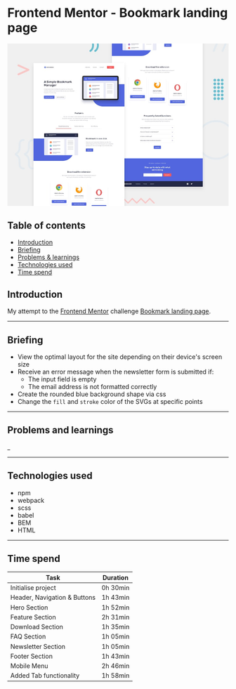# Frontend Mentor - Bookmark landing page

![Design preview for the Bookmark landing page coding challenge](/images/desktop-preview.jpg)

## Table of contents
* [Introduction](#introduction)
* [Briefing](#briefing)
* [Problems & learnings](#problems-and-learnings)
* [Technologies used](#technologies-used)
* [Time spend](#time-spend)

## Introduction

My attempt to the [Frontend Mentor](https://www.frontendmentor.io) challenge [Bookmark landing page](https://www.frontendmentor.io/challenges/bookmark-landing-page-5d0b588a9edda32581d29158).

***

## Briefing

* View the optimal layout for the site depending on their device's screen size
* Receive an error message when the newsletter form is submitted if:
    * The input field is empty
    * The email address is not formatted correctly
* Create the rounded blue background shape via css 
* Change the `fill` and `stroke` color of the SVGs at specific points 

***

## Problems and learnings
_

***

## Technologies used
* npm
* webpack
* scss
* babel
* BEM 
* HTML 

***

## Time spend

| Task                             | Duration      |
| ---------------------------------|:-------------:|
| Initialise project               | 0h 30min      |
| Header, Navigation & Buttons     | 1h 43min      |
| Hero Section                     | 1h 52min      |
| Feature Section                  | 2h 31min      |
| Download Section                 | 1h 35min      |
| FAQ Section                      | 1h 05min      |
| Newsletter Section               | 1h 05min      |
| Footer Section                   | 1h 43min      |
| Mobile Menu                      | 2h 46min      |
| Added Tab functionality          | 1h 58min      |
